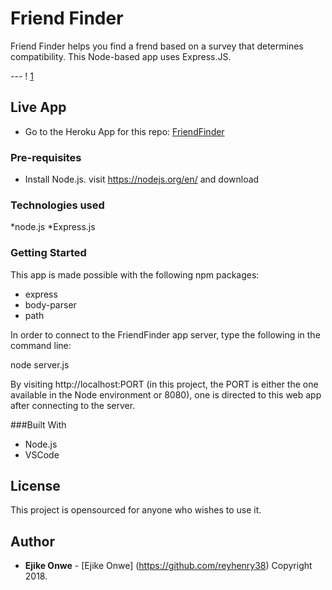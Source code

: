 # Friend Finder
Friend Finder helps you find a frend based on a survey that determines compatibility. This Node-based app uses Express.JS.

---    !  [1](https://user-images.githubusercontent.com/31670361/39387842-ff485b16-4a49-11e8-9c1e-3e834b808a57.gif)

## Live App

* Go to the Heroku App for this repo: [FriendFinder](https://arcane-river-79461.herokuapp.com/)

### Pre-requisites

* Install Node.js. visit https://nodejs.org/en/ and download

### Technologies used

*node.js
*Express.js


### Getting Started
This app is made possible with the following npm packages:
* express
* body-parser
* path

In order to connect to the FriendFinder app server, type the following in the command line:

 node server.js

By visiting http://localhost:PORT (in this project, the PORT is either the one available in the Node environment or 8080), one is directed to this web app after connecting to the server.


###Built With
* Node.js
* VSCode 

## License

This project is opensourced for anyone who wishes to use it.

## Author
* **Ejike Onwe** - [Ejike Onwe]  (https://github.com/reyhenry38)
 Copyright 2018.
